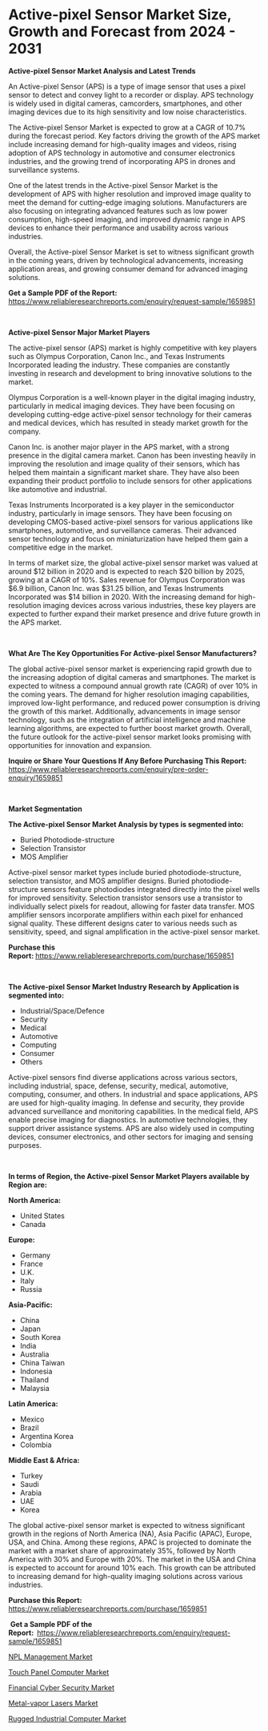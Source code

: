<p><h1>Active-pixel Sensor Market Size, Growth and Forecast from 2024 - 2031</h1></p><p><strong>Active-pixel Sensor Market Analysis and Latest Trends</strong></p>
<p><p>An Active-pixel Sensor (APS) is a type of image sensor that uses a pixel sensor to detect and convey light to a recorder or display. APS technology is widely used in digital cameras, camcorders, smartphones, and other imaging devices due to its high sensitivity and low noise characteristics.</p><p>The Active-pixel Sensor Market is expected to grow at a CAGR of 10.7% during the forecast period. Key factors driving the growth of the APS market include increasing demand for high-quality images and videos, rising adoption of APS technology in automotive and consumer electronics industries, and the growing trend of incorporating APS in drones and surveillance systems.</p><p>One of the latest trends in the Active-pixel Sensor Market is the development of APS with higher resolution and improved image quality to meet the demand for cutting-edge imaging solutions. Manufacturers are also focusing on integrating advanced features such as low power consumption, high-speed imaging, and improved dynamic range in APS devices to enhance their performance and usability across various industries.</p><p>Overall, the Active-pixel Sensor Market is set to witness significant growth in the coming years, driven by technological advancements, increasing application areas, and growing consumer demand for advanced imaging solutions.</p></p>
<p><strong>Get a Sample PDF of the Report:&nbsp;</strong> <a href="https://www.reliableresearchreports.com/enquiry/request-sample/1659851">https://www.reliableresearchreports.com/enquiry/request-sample/1659851</a></p>
<p>&nbsp;</p>
<p><strong>Active-pixel Sensor Major Market Players</strong></p>
<p><p>The active-pixel sensor (APS) market is highly competitive with key players such as Olympus Corporation, Canon Inc., and Texas Instruments Incorporated leading the industry. These companies are constantly investing in research and development to bring innovative solutions to the market.</p><p>Olympus Corporation is a well-known player in the digital imaging industry, particularly in medical imaging devices. They have been focusing on developing cutting-edge active-pixel sensor technology for their cameras and medical devices, which has resulted in steady market growth for the company.</p><p>Canon Inc. is another major player in the APS market, with a strong presence in the digital camera market. Canon has been investing heavily in improving the resolution and image quality of their sensors, which has helped them maintain a significant market share. They have also been expanding their product portfolio to include sensors for other applications like automotive and industrial.</p><p>Texas Instruments Incorporated is a key player in the semiconductor industry, particularly in image sensors. They have been focusing on developing CMOS-based active-pixel sensors for various applications like smartphones, automotive, and surveillance cameras. Their advanced sensor technology and focus on miniaturization have helped them gain a competitive edge in the market.</p><p>In terms of market size, the global active-pixel sensor market was valued at around $12 billion in 2020 and is expected to reach $20 billion by 2025, growing at a CAGR of 10%. Sales revenue for Olympus Corporation was $6.9 billion, Canon Inc. was $31.25 billion, and Texas Instruments Incorporated was $14 billion in 2020. With the increasing demand for high-resolution imaging devices across various industries, these key players are expected to further expand their market presence and drive future growth in the APS market.</p></p>
<p>&nbsp;</p>
<p><strong>What Are The Key Opportunities For Active-pixel Sensor Manufacturers?</strong></p>
<p><p>The global active-pixel sensor market is experiencing rapid growth due to the increasing adoption of digital cameras and smartphones. The market is expected to witness a compound annual growth rate (CAGR) of over 10% in the coming years. The demand for higher resolution imaging capabilities, improved low-light performance, and reduced power consumption is driving the growth of this market. Additionally, advancements in image sensor technology, such as the integration of artificial intelligence and machine learning algorithms, are expected to further boost market growth. Overall, the future outlook for the active-pixel sensor market looks promising with opportunities for innovation and expansion.</p></p>
<p><strong>Inquire or Share Your Questions If Any Before Purchasing This Report:</strong> <a href="https://www.reliableresearchreports.com/enquiry/pre-order-enquiry/1659851">https://www.reliableresearchreports.com/enquiry/pre-order-enquiry/1659851</a></p>
<p>&nbsp;</p>
<p><strong>Market Segmentation</strong></p>
<p><strong>The Active-pixel Sensor Market Analysis by types is segmented into:</strong></p>
<p><ul><li>Buried Photodiode-structure</li><li>Selection Transistor</li><li>MOS Amplifier</li></ul></p>
<p><p>Active-pixel sensor market types include buried photodiode-structure, selection transistor, and MOS amplifier designs. Buried photodiode-structure sensors feature photodiodes integrated directly into the pixel wells for improved sensitivity. Selection transistor sensors use a transistor to individually select pixels for readout, allowing for faster data transfer. MOS amplifier sensors incorporate amplifiers within each pixel for enhanced signal quality. These different designs cater to various needs such as sensitivity, speed, and signal amplification in the active-pixel sensor market.</p></p>
<p><strong>Purchase this Report:&nbsp;</strong><a href="https://www.reliableresearchreports.com/purchase/1659851">https://www.reliableresearchreports.com/purchase/1659851</a></p>
<p>&nbsp;</p>
<p><strong>The Active-pixel Sensor Market Industry Research by Application is segmented into:</strong></p>
<p><ul><li>Industrial/Space/Defence</li><li>Security</li><li>Medical</li><li>Automotive</li><li>Computing</li><li>Consumer</li><li>Others</li></ul></p>
<p><p>Active-pixel sensors find diverse applications across various sectors, including industrial, space, defense, security, medical, automotive, computing, consumer, and others. In industrial and space applications, APS are used for high-quality imaging. In defense and security, they provide advanced surveillance and monitoring capabilities. In the medical field, APS enable precise imaging for diagnostics. In automotive technologies, they support driver assistance systems. APS are also widely used in computing devices, consumer electronics, and other sectors for imaging and sensing purposes.</p></p>
<p>&nbsp;</p>
<p><strong>In terms of Region, the Active-pixel Sensor Market Players available by Region are:</strong></p>
<p>
    <p> <strong> North America: </strong>
        <ul>
            <li>United States</li>
            <li>Canada</li>
        </ul>
        </p> 
    <p> <strong> Europe: </strong>
        <ul>
            <li>Germany</li>
            <li>France</li>
            <li>U.K.</li>
            <li>Italy</li>
            <li>Russia</li>
        </ul>
        </p> 
    <p> <strong> Asia-Pacific: </strong>
        <ul>
            <li>China</li>
            <li>Japan</li>
            <li>South Korea</li>
            <li>India</li>
            <li>Australia</li>
            <li>China Taiwan</li>
            <li>Indonesia</li>
            <li>Thailand</li>
            <li>Malaysia</li>
        </ul>
        </p> 
    <p> <strong> Latin America: </strong>
        <ul>
            <li>Mexico</li>
            <li>Brazil</li>
            <li>Argentina Korea</li>
            <li>Colombia</li>
        </ul>
        </p> 
    <p> <strong> Middle East & Africa: </strong>
        <ul>
            <li>Turkey</li>
            <li>Saudi</li>
            <li>Arabia</li>
            <li>UAE</li>
            <li>Korea</li>
        </ul>
    </p>
    </p>
<p><p>The global active-pixel sensor market is expected to witness significant growth in the regions of North America (NA), Asia Pacific (APAC), Europe, USA, and China. Among these regions, APAC is projected to dominate the market with a market share of approximately 35%, followed by North America with 30% and Europe with 20%. The market in the USA and China is expected to account for around 10% each. This growth can be attributed to increasing demand for high-quality imaging solutions across various industries.</p></p>
<p><strong>Purchase this Report: </strong><a href="https://www.reliableresearchreports.com/purchase/1659851">https://www.reliableresearchreports.com/purchase/1659851</a></p>
<p>&nbsp;<strong>Get a Sample PDF of the Report:&nbsp;&nbsp;</strong><a href="https://www.reliableresearchreports.com/enquiry/request-sample/1659851">https://www.reliableresearchreports.com/enquiry/request-sample/1659851</a></p>
<p><strong></strong></p>
<p><p><a href="https://sore-arch-6db.notion.site/NPL-Management-Market-Research-Report-Reveals-The-Latest-Trends-And-Opportunities-of-this-Market-for-7f7b74eb203e49739fd7c71ae67d53ce">NPL Management Market</a></p><p><a href="https://view.publitas.com/reportprime-1/global-touch-panel-computer-market-by-types-applications-and-major-players-with-regional-growth-rate-analysis-and-development-situation-from-2024-to-2031/">Touch Panel Computer Market</a></p><p><a href="https://funky-papaya-cf4.notion.site/Financial-Cyber-Security-Market-Research-Report-Unlocks-Analysis-on-the-Market-Financial-Status-Mar-f8e8ea48eb6b42b99d59f8a3512bb09f">Financial Cyber Security Market</a></p><p><a href="https://github.com/kathiaseamanalvaradovlprc2h/Market-Research-Report-List-1/blob/main/metal-vapor-lasers-market.md">Metal-vapor Lasers Market</a></p><p><a href="https://view.publitas.com/reportprime-1/rugged-industrial-computer-market-size-furnishes-valuable-information-encompassing-market-share-market-trends-and-projections-spanning-from-2024-to-2031/">Rugged Industrial Computer Market</a></p></p>
